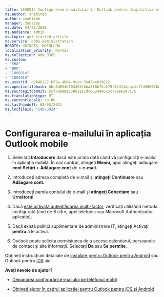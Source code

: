 ```yaml
---
title: 1800014 Configurarea e-mailului în Outlook pentru dispozitive mobile
ms.author: anahitab
author: anahitab
manager: dansimp
ms.date: 04/21/2020
ms.audience: Admin
ms.topic: get-started-article
ms.service: o365-administration
ROBOTS: NOINDEX, NOFOLLOW
localization_priority: Normal
ms.collection: Adm_O365
ms.custom:
- "598"
- "900"
- "1800014"
- "1800018"
ms.assetid: d2b46122-b59a-4b94-9cae-5e42be819022
ms.openlocfilehash: 6bc0d854d7033657bba8f0b72a379f82411dabc1c77d58007b8b93f8179daf5a
ms.sourcegitcommit: b5f7da89a650d2915dc652449623c78be6247175
ms.translationtype: MT
ms.contentlocale: ro-RO
ms.lasthandoff: 08/05/2021
ms.locfileid: "54073924"
---
```

# <a name="set-up-email-in-the-outlook-mobile-app"></a>Configurarea e-mailului în aplicația Outlook mobile

1. Selectați **Introducere** dacă este prima dată când vă configurați e-mailul în aplicația mobilă. În caz contrar, atingeți **Meniu,** apoi atingeți adăugare **cont Setări** \> **Adăugare cont** de \> **e-mail.**

2. Introduceți adresa completă de e-mail și **atingeți Continuare** sau **Adăugare cont.**

3. Introduceți parola contului de e-mail și **atingeți Conectare** sau **Următorul**.

4. Dacă [este activată autentificarea multi-factor,](https://docs.microsoft.com/microsoft-365/admin/security-and-compliance/set-up-multi-factor-authentication) verificați utilizând metoda configurată (cod de 6 cifre, apel telefonic sau Microsoft Authenticator aplicație).

5. Dacă există politici suplimentare de administrare IT, atingeți Activați **pentru** a le activa.

6. Outlook poate solicita permisiunea de a accesa calendarul, persoanele de contact și alte informații. Selectați **Da** sau **Se permite**.

Obțineți instrucțiuni detaliate de [instalare pentru Outlook pentru Android](https://support.office.com/article/886db551-8dfa-4fd5-b835-f8e532091872.aspx) sau Outlook pentru [iOS](https://support.office.com/article/b2de2161-cc1d-49ef-9ef9-81acd1c8e234.aspx) aici.
  
 **Aveți nevoie de ajutor?**
  
- [Depanarea configurării e-mailului pe telefonul mobil](https://support.office.com/article/a264ef01-9c88-48fb-9285-7017e4f31f02.aspx)

- [Obțineți ajutor în cadrul aplicației pentru Outlook pentru iOS și Android](https://support.office.com/article/218a22d1-9fa5-4889-b689-de1c63493243.aspx#ID0EAABAAA=Contact_Support)
